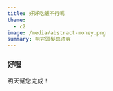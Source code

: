 ```yaml
---
title: 好好吃飯不行嗎
theme:
  - c2
image: /media/abstract-money.png
summary: 剪完頭髮真清爽
---
```

### 好喔

明天幫您完成！